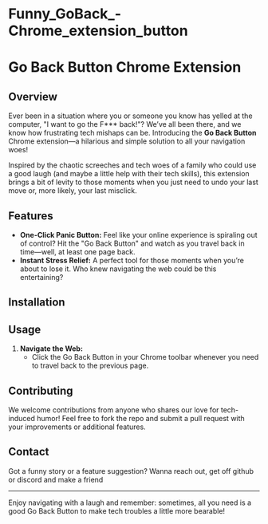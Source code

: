 # Funny_GoBack_-Chrome_extension_button

# Go Back Button Chrome Extension

## Overview

Ever been in a situation where you or someone you know has yelled at the computer, "I want to go the F*** back!"? We’ve all been there, and we know how frustrating tech mishaps can be. Introducing the **Go Back Button** Chrome extension—a hilarious and simple solution to all your navigation woes!

Inspired by the chaotic screeches and tech woes of a family who could use a good laugh (and maybe a little help with their tech skills), this extension brings a bit of levity to those moments when you just need to undo your last move or, more likely, your last misclick.

## Features

- **One-Click Panic Button:** Feel like your online experience is spiraling out of control? Hit the "Go Back Button" and watch as you travel back in time—well, at least one page back.
- **Instant Stress Relief:** A perfect tool for those moments when you’re about to lose it. Who knew navigating the web could be this entertaining?

## Installation



## Usage

1. **Navigate the Web:**
   - Click the Go Back Button in your Chrome toolbar whenever you need to travel back to the previous page.

## Contributing

We welcome contributions from anyone who shares our love for tech-induced humor! Feel free to fork the repo and submit a pull request with your improvements or additional features.


## Contact

Got a funny story or a feature suggestion? Wanna reach out, get off github or discord  and make a friend

---

Enjoy navigating with a laugh and remember: sometimes, all you need is a good Go Back Button to make tech troubles a little more bearable!
